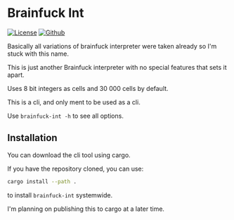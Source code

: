 # Brainfuck Int

[![License](https://img.shields.io/badge/license-MIT-blue?style=flat-square)](LICENSE)
[![Github](https://img.shields.io/badge/github-de_grote/Brainfuck-int?logo=github)](https://github.com/de-grote/Brainfuck-int)

Basically all variations of brainfuck interpreter were taken already so I'm stuck with this name.

This is just another Brainfuck interpreter with no special features that sets it apart.

Uses 8 bit integers as cells and 30 000 cells by default.

This is a cli, and only ment to be used as a cli.

Use `brainfuck-int -h` to see all options.

## Installation

You can download the cli tool using cargo.

If you have the repository cloned, you can use:

```sh
cargo install --path .
```

to install `brainfuck-int` systemwide.

I'm planning on publishing this to cargo at a later time.

